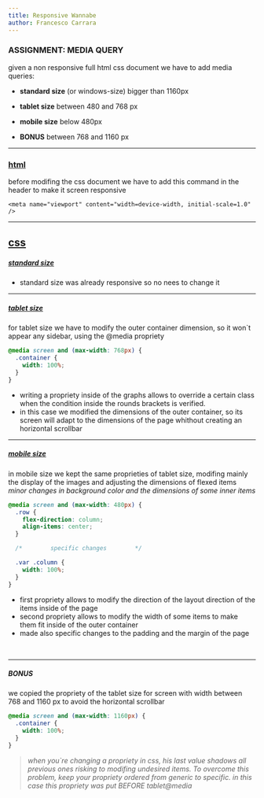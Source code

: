 ```yaml
---
title: Responsive Wannabe
author: Francesco Carrara
---
```


### ASSIGNMENT: MEDIA QUERY

given a non responsive full html css document we have to add media queries:

- **standard size** (or windows-size) bigger than 1160px
- **tablet size** between 480 and 768 px
- **mobile size** below 480px

- **BONUS** between 768 and 1160 px

---

### [html]()

before modifing the css document we have to add this command in the header to make it screen responsive

    <meta name="viewport" content="width=device-width, initial-scale=1.0" />

---

## [css]()

##### [standard size]()

- standard size was already responsive so no nees to change it
  <br />

---

##### [tablet size]()

for tablet size we have to modify the outer container dimension, so it won`t appear any sidebar, using the @media propriety

```css
@media screen and (max-width: 768px) {
  .container {
    width: 100%;
  }
}
```

- writing a propriety inside of the graphs allows to override a certain class when the condition inside the rounds brackets is verified.
- in this case we modified the dimensions of the outer container, so its screen will adapt to the dimensions of the page whithout creating an horizontal scrollbar

---

##### [mobile size]()

in mobile size we kept the same proprieties of tablet size, modifing mainly the display of the images and adjusting the dimensions of flexed items _minor changes in background color and the dimensions of some inner items_

```css
@media screen and (max-width: 480px) {
  .row {
    flex-direction: column;
    align-items: center;
  }

  /* 		specific changes  		*/

  .var .column {
    width: 100%;
  }
}
```

- first propriety allows to modify the direction of the layout direction of the items inside of the page
- second propriety allows to modify the width of some items to make them fit inside of the outer container
- made also specific changes to the padding and the margin of the page

<br>

---

##### BONUS

we copied the propriety of the tablet size for screen with width between 768 and 1160 px to avoid the horizontal scrollbar

```css
@media screen and (max-width: 1160px) {
  .container {
    width: 100%;
  }
}
```

> _when you`re changing a propriety in css, his last value shadows all previous ones risking to modifing undesired items. To overcome this problem, keep your propriety ordered from generic to specific. in this case this propriety was put BEFORE tablet@media_

<br>
